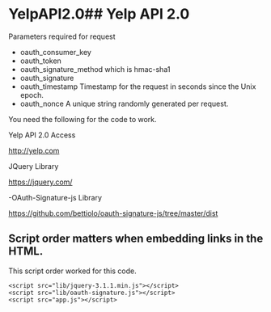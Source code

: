 # YelpAPI2.0## Yelp API 2.0

Parameters required for request
- oauth_consumer_key
- oauth_token
- oauth_signature_method which is hmac-sha1
- oauth_signature
- oauth_timestamp	Timestamp for the request in seconds since the Unix epoch.
- oauth_nonce	 A unique string randomly generated per request.


You need the following for the code to work.

Yelp API 2.0 Access

http://yelp.com

JQuery Library

https://jquery.com/

-OAuth-Signature-js Library

https://github.com/bettiolo/oauth-signature-js/tree/master/dist



## Script order matters when embedding links in the HTML.

This script order worked for this code.
```
<script src="lib/jquery-3.1.1.min.js"></script>
<script src="lib/oauth-signature.js"></script>
<script src="app.js"></script>
```